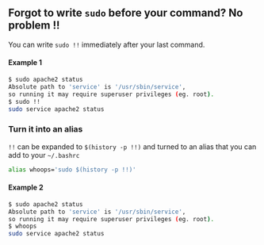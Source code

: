 ## Forgot to write `sudo` before your command? No problem !!

You can write `sudo !!` immediately after your last command.
#### Example 1

```bash
$ sudo apache2 status
Absolute path to 'service' is '/usr/sbin/service', 
so running it may require superuser privileges (eg. root).
$ sudo !!
sudo service apache2 status
```

### Turn it into an alias

`!!` can be expanded to `$(history -p !!)` and turned to an alias that you can add to your `~/.bashrc`
```bash
alias whoops='sudo $(history -p !!)'
```
#### Example 2

```bash
$ sudo apache2 status
Absolute path to 'service' is '/usr/sbin/service', 
so running it may require superuser privileges (eg. root).
$ whoops
sudo service apache2 status
```
